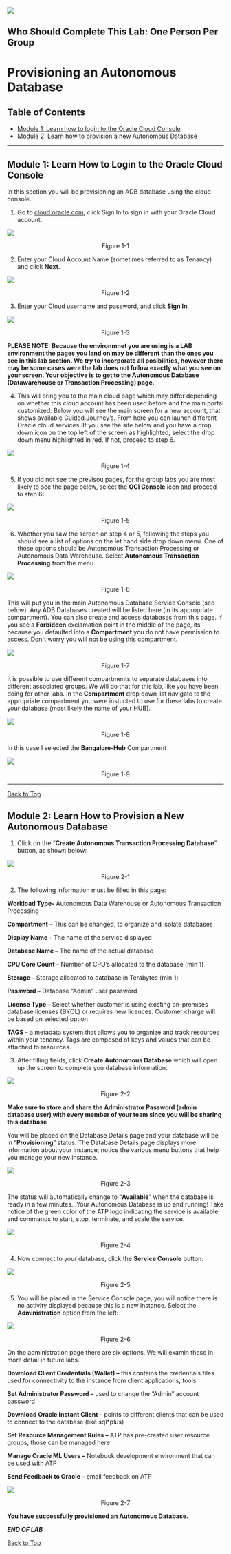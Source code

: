 ![](./media/labs.jpg)

## Who Should Complete This Lab: One Person Per Group

# Provisioning an Autonomous Database


## Table of Contents

- [Module 1: Learn how to login to the Oracle Cloud Console](#module-1--learn-how-to-login-to-the-oracle-cloud-console)
- [Module 2: Learn how to provision a new Autonomous Database](#module-2--learn-how-to-provision-a-new-autonomous-database)

***** 

## Module 1:  Learn How to Login to the Oracle Cloud Console

In this section you will be provisioning an ADB database using the cloud
console.

1. Go to [cloud.oracle.com](https://cloud.oracle.com), click Sign In to sign in
with your Oracle Cloud account.

![](media/32da3d2a9a2066af692d571c6071efb6.png)
<p align="center">Figure 1-1</p>

2. Enter your Cloud Account Name (sometimes referred to as Tenancy) and click **Next**.

![](media/2ff2c7b36d769075b9edbfa402528120.png)
<p align="center">Figure 1-2</p>

3. Enter your Cloud username and password, and click **Sign In**. 

![](media/3bcfe3c10f6b3821c1298edd15f11544.png)
<p align="center">Figure 1-3</p>

**PLEASE NOTE: Because the environmnet you are using is a LAB environment the pages you land on may be different than the ones  you see in this lab section. We try to incorporate all posibilities, however there may be some cases were the lab does not follow exactly what you see on your screen. Your objective is to get to the Autonomous Database (Datawarehouse or Transaction Processing) page.**

4. This will bring you to the main cloud page which may differ depending on whether
this cloud account has been used before and the main portal customized. Below
you will see the main screen for a new account, that shows available Guided
Journey’s. From here you can launch different Oracle cloud services. If you see the site below and you have a drop down icon on the top left of the screen as highlighted, select the drop down menu highlighted in red. If not, proceed to step 6.

![](media/d1fa3898f59c6b6561adedd702f1b891.png)
<p align="center">Figure 1-4</p>

5. If you did not see the previsou pages, for the group labs you are most likely to see the page below, select the **OCI Console** icon and proceed to step 6:

![](media/mainloginpage.jpg)
<p align="center">Figure 1-5</p>



6. Whether you saw the screen on step 4 or 5, following the steps you should see a list of options on the let hand side drop down menu. One of those options should be Autonomous Transaction Processing or Autonomous Data Warehouse. Select **Autonomous Transaction Processing** from the menu.

![](media/b7a5b961764035c8b0dc66af52e86254.png)
<p align="center">Figure 1-6</p>

This will put you in the main Autonomous Database Service Console (see below).
Any ADB Databases created will be listed here (in its appropriate compartment). You can also create and access databases from this page. If you see a **Forbidden** exclamation point in the middle of the page, its because you defaulted into a **Compartment** you do not have permission to access. Don't worry you will not be using this compartment.

![](media/dc16e9a82c6beb6654b912c56d13af39.png)
<p align="center">Figure 1-7</p>

It is possible to use different compartments to separate databases into
different associated groups. We will do that for this lab, like you have been doing for other labs. In the **Compartment** drop down list navigate to the appropriate compartment you were instucted to use for these labs to create your database (most likely the name of your HUB). 

![](media/fc384837da24a6871f95fc6c5974dd1b.png)
<p align="center">Figure 1-8</p>

In this case I selected the **Bangalore-Hub** Compartment

![](media/daf5af36eb8087ba0d6a792848e6e2b9.png)
<p align="center">Figure 1-9</p>

***** 

[Back to Top](#table-of-contents)

## Module 2:  Learn How to Provision a New Autonomous Database

1. Click on the “**Create Autonomous Transaction Processing Database**” button, as
shown below:

![](media/f5503ce437deca3784758e841a77bebd.png)
<p align="center">Figure 2-1</p>

2. The following information must be filled in this page:

**Workload Type-** Autonomous Data Warehouse or Autonomous Transaction
Processing

**Compartment** – This can be changed, to organize and isolate databases

**Display Name –** The name of the service displayed

**Database Name –** The name of the actual database

**CPU Core Count –** Number of CPU’s allocated to the database (min 1)

**Storage –** Storage allocated to database in Terabytes (min 1)

**Password –** Database “Admin” user password

**License Type –** Select whether customer is using existing on-premises
database licenses (BYOL) or requires new licences. Customer charge will be based
on selected option

**TAGS –** a metadata system that allows you to organize and track resources
within your tenancy. Tags are composed of keys and values that can be attached
to resources.

3. After filling fields, click **Create Autonomous Database** which will open up
the screen to complete you database information:

![](media/ce48534c7dfffd014351615dd84e9ec1.png)
<p align="center">Figure 2-2</p>

**Make sure to store and share the Administrator Password (admin database user) with every member of your team since you will be sharing this database**

You will be placed on the Database Details page and your database will be in
“**Provisioning**” status. The Database Details page displays more information
about your instance, notice the various menu buttons that help you manage your
new instance.

![](media/1865063cdcbea900e9233a4c0a36bc11.png)
<p align="center">Figure 2-3</p>

The status will automatically change to “**Available**” when the database is
ready in a few minutes…Your Autonomous Database is up and running! Take notice
of the green color of the ATP logo indicating the service is available and
commands to start, stop, terminate, and scale the service.

![](media/f44598299d1fa60ad2ee5caf66734bfb.png)
<p align="center">Figure 2-4</p>

4. Now connect to your database, click the **Service Console** button:

![](media/1e31bffc05142a7bfa190d9eb11bcb0f.png)
<p align="center">Figure 2-5</p>

5. You will be placed in the Service Console page, you will notice there is no
activity displayed because this is a new instance. Select the **Administration**
option from the left:

![](media/0d68d4e2b1fa5ff9c451eb2adb865915.png)
<p align="center">Figure 2-6</p>

On the administration page there are six options. We will examin these in more detail in future labs.

**Download Client Credentials (Wallet) –** this contains the credentials files
used for connectivity to the instance from client applications, tools

**Set Administrator Password –** used to change the “Admin” account password

**Download Oracle Instant Client –** points to different clients that can be
used to connect to the database (like sql\*plus)

**Set Resource Management Rules –** ATP has pre-created user resource groups,
those can be managed here

**Manage Oracle ML Users –** Notebook development environment that can be used
with ATP

**Send Feedback to Oracle –** email feedback on ATP

![](media/28f102c530dcd46cbcd3716cda916a97.png)
<p align="center">Figure 2-7</p>

**You have successfully provisioned an Autonomous Database.**

***END OF LAB***

[Back to Top](#table-of-contents)   
